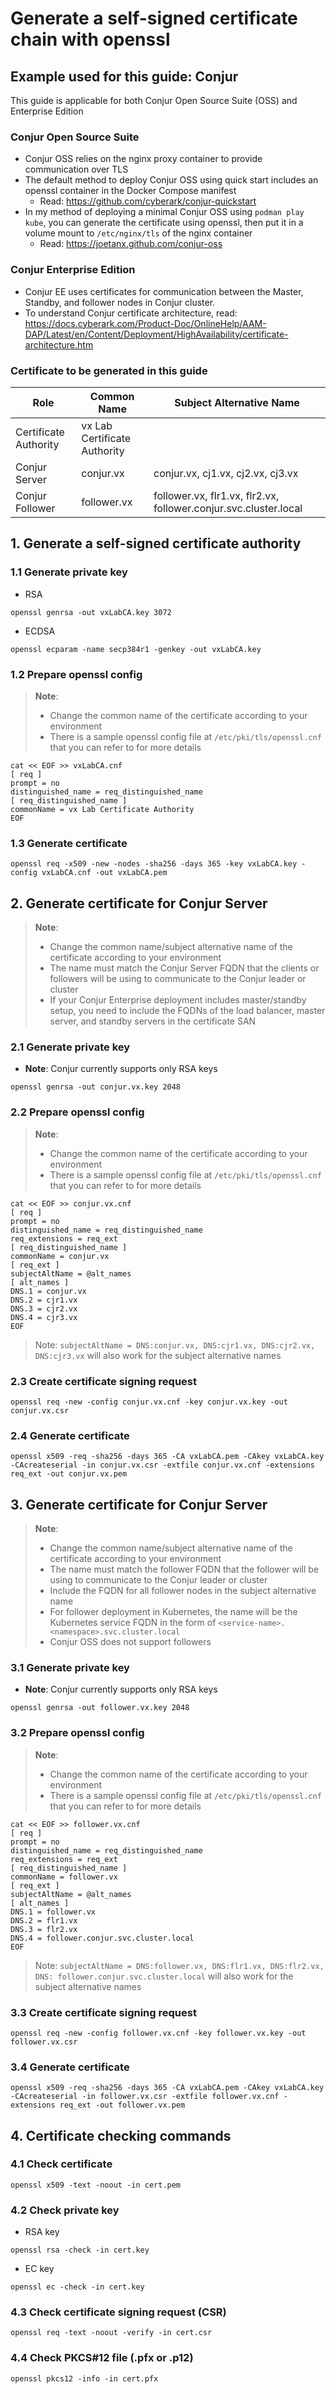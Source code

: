 # Generate a self-signed certificate chain with openssl

## Example used for this guide: Conjur
This guide is applicable for both Conjur Open Source Suite (OSS) and Enterprise Edition

### Conjur Open Source Suite
- Conjur OSS relies on the nginx proxy container to provide communication over TLS
- The default method to deploy Conjur OSS using quick start includes an openssl container in the Docker Compose manifest
  - Read: <https://github.com/cyberark/conjur-quickstart>
- In my method of deploying a minimal Conjur OSS using `podman play kube`, you can generate the certificate using openssl, then put it in a volume mount to `/etc/nginx/tls` of the nginx container
  - Read: <https://joetanx.github.com/conjur-oss>

### Conjur Enterprise Edition
- Conjur EE uses certificates for communication between the Master, Standby, and follower nodes in Conjur cluster.
- To understand Conjur certificate architecture, read: <https://docs.cyberark.com/Product-Doc/OnlineHelp/AAM-DAP/Latest/en/Content/Deployment/HighAvailability/certificate-architecture.htm>

### Certificate to be generated in this guide

| Role | Common Name | Subject Alternative Name |
| --- | --- | --- |
| Certificate Authority | vx Lab Certificate Authority | |
| Conjur Server | conjur.vx | conjur.vx, cj1.vx, cj2.vx, cj3.vx |
| Conjur Follower | follower.vx | follower.vx, flr1.vx, flr2.vx, follower.conjur.svc.cluster.local |

## 1. Generate a self-signed certificate authority
### 1.1 Generate private key
- RSA
```console
openssl genrsa -out vxLabCA.key 3072
```
- ECDSA
```console
openssl ecparam -name secp384r1 -genkey -out vxLabCA.key
```

### 1.2 Prepare openssl config
> **Note**:
> - Change the common name of the certificate according to your environment
> - There is a sample openssl config file at `/etc/pki/tls/openssl.cnf` that you can refer to for more details

```console
cat << EOF >> vxLabCA.cnf
[ req ]
prompt = no
distinguished_name = req_distinguished_name
[ req_distinguished_name ]
commonName = vx Lab Certificate Authority
EOF
```

### 1.3 Generate certificate
```console
openssl req -x509 -new -nodes -sha256 -days 365 -key vxLabCA.key -config vxLabCA.cnf -out vxLabCA.pem
```

## 2. Generate certificate for Conjur Server
> **Note**:
> - Change the common name/subject alternative name of the certificate according to your environment
> - The name must match the Conjur Server FQDN that the clients or followers will be using to communicate to the Conjur leader or cluster
> - If your Conjur Enterprise deployment includes master/standby setup, you need to include the FQDNs of the load balancer, master server, and standby servers in the certificate SAN

### 2.1 Generate private key
- **Note**: Conjur currently supports only RSA keys
```console
openssl genrsa -out conjur.vx.key 2048
```

### 2.2 Prepare openssl config
> **Note**:
> - Change the common name of the certificate according to your environment
> - There is a sample openssl config file at `/etc/pki/tls/openssl.cnf` that you can refer to for more details

```console
cat << EOF >> conjur.vx.cnf
[ req ]
prompt = no
distinguished_name = req_distinguished_name
req_extensions = req_ext
[ req_distinguished_name ]
commonName = conjur.vx
[ req_ext ]
subjectAltName = @alt_names
[ alt_names ]
DNS.1 = conjur.vx
DNS.2 = cjr1.vx
DNS.3 = cjr2.vx
DNS.4 = cjr3.vx
EOF
```

> Note: `subjectAltName = DNS:conjur.vx, DNS:cjr1.vx, DNS:cjr2.vx, DNS:cjr3.vx` will also work for the subject alternative names

### 2.3 Create certificate signing request
```console
openssl req -new -config conjur.vx.cnf -key conjur.vx.key -out conjur.vx.csr
```

### 2.4 Generate certificate
```console
openssl x509 -req -sha256 -days 365 -CA vxLabCA.pem -CAkey vxLabCA.key -CAcreateserial -in conjur.vx.csr -extfile conjur.vx.cnf -extensions req_ext -out conjur.vx.pem
```

## 3. Generate certificate for Conjur Server
> **Note**:
> - Change the common name/subject alternative name of the certificate according to your environment
> - The name must match the follower FQDN that the follower will be using to communicate to the Conjur leader or cluster
> - Include the FQDN for all follower nodes in the subject alternative name
> - For follower deployment in Kubernetes, the name will be the Kubernetes service FQDN in the form of `<service-name>.<namespace>.svc.cluster.local`
> - Conjur OSS does not support followers

### 3.1 Generate private key
- **Note**: Conjur currently supports only RSA keys
```console
openssl genrsa -out follower.vx.key 2048
```

### 3.2 Prepare openssl config
> **Note**:
> - Change the common name of the certificate according to your environment
> - There is a sample openssl config file at `/etc/pki/tls/openssl.cnf` that you can refer to for more details

```console
cat << EOF >> follower.vx.cnf
[ req ]
prompt = no
distinguished_name = req_distinguished_name
req_extensions = req_ext
[ req_distinguished_name ]
commonName = follower.vx
[ req_ext ]
subjectAltName = @alt_names
[ alt_names ]
DNS.1 = follower.vx
DNS.2 = flr1.vx
DNS.3 = flr2.vx
DNS.4 = follower.conjur.svc.cluster.local
EOF
```

> Note: `subjectAltName = DNS:follower.vx, DNS:flr1.vx, DNS:flr2.vx, DNS: follower.conjur.svc.cluster.local` will also work for the subject alternative names

### 3.3 Create certificate signing request
```console
openssl req -new -config follower.vx.cnf -key follower.vx.key -out follower.vx.csr
```

### 3.4 Generate certificate
```console
openssl x509 -req -sha256 -days 365 -CA vxLabCA.pem -CAkey vxLabCA.key -CAcreateserial -in follower.vx.csr -extfile follower.vx.cnf -extensions req_ext -out follower.vx.pem
```

## 4. Certificate checking commands

### 4.1 Check certificate
```console
openssl x509 -text -noout -in cert.pem
```

### 4.2 Check private key
- RSA key
```console
openssl rsa -check -in cert.key
```

- EC key
```console
openssl ec -check -in cert.key
```

### 4.3 Check certificate signing request (CSR)
```console
openssl req -text -noout -verify -in cert.csr
```

### 4.4 Check PKCS#12 file (.pfx or .p12)
```console
openssl pkcs12 -info -in cert.pfx
```
